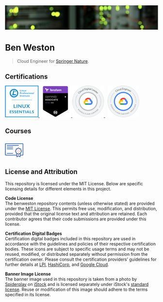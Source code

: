 ![Data Centre](/img/banner-image.png)

# Ben Weston

> Cloud Engineer for [Springer Nature](https://www.linkedin.com/company/springernature/).    

## Certifications

<div align="left">
    <p align="left">
        <a href="https://lpi.org/verify/LPI000423983/mbdrzy6994">
            <img src="https://github.com/benweston/benweston/blob/main/img/linux-essentials.png" width="109.563253" height="104.143162" alt="Linux Essentials Icon" />
        </a>
        <a href="https://www.credly.com/badges/a8eeb3a2-7db9-4d67-ba0d-3094fdec72fb/public_url">
            <img src="https://github.com/benweston/benweston/blob/main/img/terraform-associate-003.png" width="104.143162" height="104.143162" alt="Terraform Associate Icon" />
        </a>
        <a href="https://www.credly.com/badges/1fdddfeb-94d9-4f3e-8345-6ff18388631d/public_url">
            <img src="https://github.com/benweston/benweston/blob/main/img/cloud-digital-leader.png" width="104.143162" height="104.143162" alt="Cloud Digital Leader Icon" />
        </a>
        &nbsp;
        <a href="https://www.credly.com/badges/e9911f84-a114-4301-bf46-30e594290c5d/public_url">
            <img src="https://github.com/benweston/benweston/blob/main/img/associate-cloud-engineer.png" width="104.143162" height="104.143162" alt="Associate Cloud Engineer Icon" />
        </a>
    </p>
</div>

## Courses

<div align="left">
    <p align="left">
        <a href="https://github.com/benweston/benweston/blob/main/courses/courses.md">
            <img src="https://github.com/benweston/benweston/blob/main/img/courses.svg" width="60" height="60" alt="Courses Icon" />
        </a>
    </p>
</div>

## License and Attribution

This repository is licensed under the MIT License. Below are specific licensing details for different elements in this project.   

**Code License**   
The benweston repository contents (unless otherwise stated) are provided under the [MIT License](https://github.com/benweston/benweston/blob/main/LICENSE).  This permits free use, modification, and distribution, provided that the original license text and attribution are retained.  Each contributor agrees that their code submissions are provided under this license.   

**Certification Digital Badges**   
Certification digital badges included in this repository are used in accordance with the guidelines and policies of their respective certification bodies.  These icons are subject to specific usage terms and may not be reused, modified, or distributed separately without permission from the certification owner.  Please consult the certification providers’ guidelines for further details at [LPI](https://www.lpi.org/logos), [HashiCorp](https://www.hashicorp.com/certification), and [Google Cloud](https://cloud.google.com/certification/terms).   

**Banner Image License**   
The banner image used in this repository is taken from a photo by [Spiderplay](https://www.istockphoto.com/portfolio/Spiderplay) on [iStock](https://www.istockphoto.com/photo/defocused-computer-servers-gm2051589970-563336239?clarity=false) and is licensed separately under iStock's [standard license](https://www.istockphoto.com/help/licenses).  Reuse or modification of this image should adhere to the terms specified in its license.   
